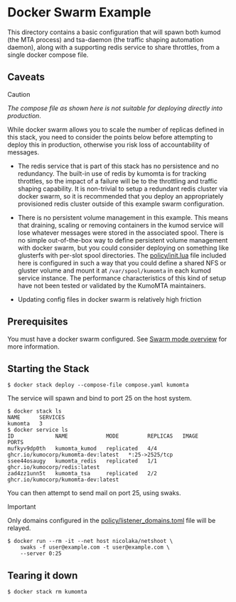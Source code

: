 # Docker Swarm Example

This directory contains a basic configuration that will spawn
both kumod (the MTA process) and tsa-daemon (the traffic shaping
automation daemon), along with a supporting redis service to share
throttles, from a single docker compose file.

## Caveats

> [!CAUTION]
> *The compose file as shown here is not suitable for deploying
> directly into production*.
>
> While docker swarm allows you to scale the number of replicas
> defined in this stack, you need to consider the points below
> before attempting to deploy this in production, otherwise you
> risk loss of accountability of messages.

* The redis service that is part of this stack has no persistence
  and no redundancy. The built-in use of redis by kumomta is for tracking
  throttles, so the impact of a failure will be to the throttling and
  traffic shaping capability. It is non-trivial to setup a redundant
  redis cluster via docker swarm, so it is recommended that you
  deploy an appropriately provisioned redis cluster outside of this
  example swarm configuration.

* There is no persistent volume management in this example.  This means
  that draining, scaling or removing containers in the kumod service will
  lose whatever messages were stored in the associated spool. There is
  no simple out-of-the-box way to define persistent volume management with
  docker swarm, but you could consider deploying on something like
  glusterfs with per-slot spool directories. The
  [policy/init.lua](policy/init.lua) file included here is configured in such
  a way that you could define a shared NFS or gluster volume and mount
  it at `/var/spool/kumomta` in each kumod service instance.
  The performance characteristics of this kind of setup have not been
  tested or validated by the KumoMTA maintainers.

* Updating config files in docker swarm is relatively high friction

## Prerequisites

You must have a docker swarm configured. See [Swarm mode
overview](https://docs.docker.com/engine/swarm/) for more information.

## Starting the Stack

```console
$ docker stack deploy --compose-file compose.yaml kumomta
```

The service will spawn and bind to port 25 on the host system.

```console
$ docker stack ls
NAME      SERVICES
kumomta   3
$ docker service ls
ID             NAME            MODE         REPLICAS   IMAGE                                 PORTS
mufkyv9dp0th   kumomta_kumod   replicated   4/4        ghcr.io/kumocorp/kumomta-dev:latest   *:25->2525/tcp
ssee44osaugy   kumomta_redis   replicated   1/1        ghcr.io/kumocorp/redis:latest
zad4zz1unn5t   kumomta_tsa     replicated   2/2        ghcr.io/kumocorp/kumomta-dev:latest
```

You can then attempt to send mail on port 25, using swaks.

> [!IMPORTANT]
> Only domains configured in the
> [policy/listener_domains.toml](policy/listener_domains.toml) file will be
> relayed.

```
$ docker run --rm -it --net host nicolaka/netshoot \
    swaks -f user@example.com -t user@example.com \
    --server 0:25
```

## Tearing it down

```console
$ docker stack rm kumomta
```
